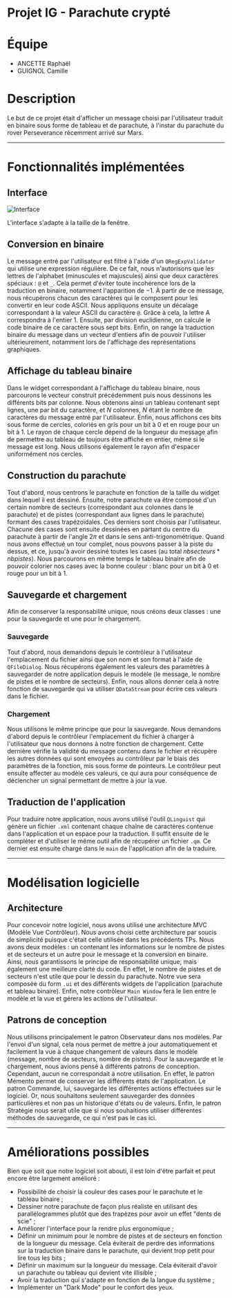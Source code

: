 Projet IG - Parachute crypté
============================
# Équipe
* ANCETTE Raphaël
* GUIGNOL Camille

# Description
Le but de ce projet était d'afficher un message choisi par l'utilisateur traduit en binaire sous forme de tableau et de parachute, à l'instar du parachute du rover Perseverance récemment arrivé sur Mars.

----------------------------

# Fonctionnalités implémentées
## Interface
![Interface]("etc/gui.png" "Capture d'écran de l'application")

L'interface s'adapte à la taille de la fenêtre.

## Conversion en binaire
Le message entré par l'utilisateur est filtré à l'aide d'un `QRegExpValidator` qui utilise une expression régulière. De ce fait, nous n'autorisons que les lettres de l'alphabet (minuscules et majuscules) ainsi que deux caractères spéciaux : `@` et `_`. Cela permet d'éviter toute incohérence lors de la traduction en binaire, notamment l'apparition de $-1$.
À partir de ce message, nous récupérons chacun des caractères qui le composent pour les convertir en leur code ASCII. Nous appliquons ensuite un décalage correspondant à la valeur ASCII du caractère `@`. Grâce à cela, la lettre A correspondra à l'entier $1$.
Ensuite, par division euclidienne, on calcule le code binaire de ce caractère sous sept bits.
Enfin, on range la traduction binaire du message dans un vecteur d'entiers afin de pouvoir l'utiliser ultérieurement, notamment lors de l'affichage des représentations graphiques.

## Affichage du tableau binaire
Dans le widget correspondant à l'affichage du tableau binaire, nous parcourons le vecteur construit précédemment puis nous dessinons les différents bits par colonne. Nous obtenons ainsi un tableau contenant sept lignes, une par bit du caractère, et $N$ colonnes, $N$ étant le nombre de caractères du message entré par l'utilisateur.
Enfin, nous affichons ces bits sous forme de cercles, coloriés en gris pour un bit à $0$ et en rouge pour un bit à $1$. Le rayon de chaque cercle dépend de la longueur du message afin de permettre au tableau de toujours être affiché en entier, même si le message est long. Nous utilisons également le rayon afin d'espacer uniformément nos cercles.

## Construction du parachute
Tout d'abord, nous centrons le parachute en fonction de la taille du widget dans lequel il est dessiné.
Ensuite, notre parachute va être composé d'un certain nombre de secteurs (correspondant aux colonnes dans le parachute) et de pistes (correspondant aux lignes dans le parachute) formant des cases trapézoïdales. Ces derniers sont choisis par l'utilisateur.
Chacune des cases sont ensuite dessinées en partant du centre du parachute à partir de l'angle $2\pi$ et dans le sens anti-trigonométrique. Quand nous avons effectué un tour complet, nous pouvons passer à la piste du dessus, et ce, jusqu'à avoir dessiné toutes les cases (au total $nb secteurs* nbpistes$).
Nous parcourons en même temps le tableau binaire afin de pouvoir colorier nos cases avec la bonne couleur : blanc pour un bit à $0$ et rouge pour un bit à $1$.

## Sauvegarde et chargement
Afin de conserver la responsabilité unique, nous créons deux classes : une pour la sauvegarde et une pour le chargement.
### Sauvegarde
Tout d'abord, nous demandons depuis le contrôleur à l'utilisateur l'emplacement du fichier ainsi que son nom et son format à l'aide de `QFileDialog`. Nous récupérons également les valeurs des paramètres à sauvegarder de notre application depuis le modèle (le message, le nombre de pistes et le nombre de secteurs).
Enfin, nous allons donner cela à notre fonction de sauvegarde qui va utiliser `QDataStream` pour écrire ces valeurs dans le fichier.
### Chargement
Nous utilisons le même principe que pour la sauvegarde. Nous demandons d'abord depuis le contrôleur l'emplacement du fichier à charger à l'utilisateur que nous donnons à notre fonction de chargement. Cette dernière vérifie la validité du message contenu dans le fichier et récupère les autres données qui sont envoyées au contrôleur par le biais des paramètres de la fonction, mis sous forme de pointeurs. Le contrôleur peut ensuite affecter au modèle ces valeurs, ce qui aura pour conséquence de déclencher un signal permettant de mettre à jour la vue.

## Traduction de l'application
Pour traduire notre application, nous avons utilisé l'outil `QLinguist` qui génère un fichier `.xml` contenant chaque chaîne de caractères contenue dans l'application et un espace pour la traduction. Il suffit ensuite de le compléter et d'utiliser le même outil afin de récupérer un fichier `.qm`. Ce dernier est ensuite chargé dans le `main` de l'application afin de la traduire.

----------------------------

# Modélisation logicielle
## Architecture
Pour concevoir notre logiciel, nous avons utilisé une architecture MVC (Modèle Vue Contrôleur). Nous avons choisi cette architecture par soucis de simplicité puisque c'était celle utilisée dans les précédents TPs.
Nous avons deux modèles : un contenant les informations sur le nombre de pistes et de secteurs et un autre pour le message et la conversion en binaire. Ainsi, nous garantissons le principe de responsabilité unique, mais également une meilleure clarté du code. En effet, le nombre de pistes et de secteurs n'est utile que pour le dessin du parachute.
Notre vue sera composée du form `.ui` et des différents widgets de l'application (parachute et tableau binaire).
Enfin, notre contrôleur `Main Window` fera le lien entre le modèle et la vue et gérera les actions de l'utilisateur.
## Patrons de conception
Nous utilisons principalement le patron Observateur dans nos modèles. Par l'envoi d'un signal, cela nous permet de mettre à jour automatiquement et facilement la vue à chaque changement de valeurs dans le modèle (message, nombre de secteurs, nombre de pistes).
Pour la sauvegarde et le chargement, nous avions pensé à différents patrons de conception. Cependant, aucun ne correspondait à notre utilisation. En effet, le patron Mémento permet de conserver les différents états de l'application. Le patron Commande, lui, sauvegarde les différentes actions effectuées sur le logiciel. Or, nous souhaitons seulement sauvegarder des données particulières et non pas un historique d'états ou de valeurs. Enfin, le patron Stratégie nous serait utile que si nous souhaitions utiliser différentes méthodes de sauvegarde, ce qui n'est pas le cas ici.

----------------------------

# Améliorations possibles
Bien que soit que notre logiciel soit abouti, il est loin d'être parfait et peut encore être largement amélioré :
* Possibilité de choisir la couleur des cases pour le parachute et le tableau binaire ;
* Dessiner notre parachute de façon plus réaliste en utilisant des parallélogrammes plutôt que des trapèzes pour avoir un effet "dents de scie" ;
* Améliorer l'interface pour la rendre plus ergonomique ;
* Définir un minimum pour le nombre de pistes et de secteurs en fonction de la longueur du message. Cela éviterait de perdre des informations sur la traduction binaire dans le parachute, qui devient trop petit pour lire tous les bits ;
* Définir un maximum sur la longueur du message. Cela éviterait d'avoir un parachute ou tableau qui devient vite illisible ;
* Avoir la traduction qui s'adapte en fonction de la langue du système ;
* Implémenter un "Dark Mode" pour le confort des yeux.
